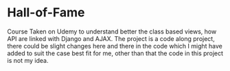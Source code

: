 # Hall-of-Fame
Course Taken on Udemy to understand better the class based views, how API are linked with Django and AJAX. The project is a code along project, there could be slight changes here and there in the code which I might have added to suit the case best fit for me, other than that the code in this project is not my idea. 


